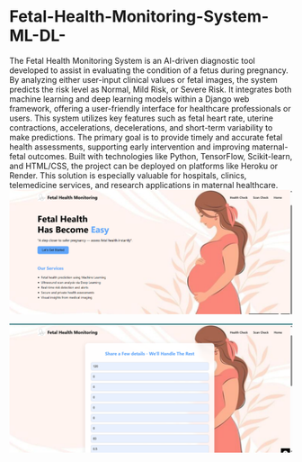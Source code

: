 # Fetal-Health-Monitoring-System-ML-DL-
The Fetal Health Monitoring System is an AI-driven diagnostic tool developed to assist in evaluating the condition of a fetus during pregnancy. By analyzing either user-input clinical values or fetal images, the system predicts the risk level as Normal, Mild Risk, or Severe Risk. It integrates both machine learning and deep learning models within a Django web framework, offering a user-friendly interface for healthcare professionals or users. This system utilizes key features such as fetal heart rate, uterine contractions, accelerations, decelerations, and short-term variability to make predictions. The primary goal is to provide timely and accurate fetal health assessments, supporting early intervention and improving maternal-fetal outcomes. Built with technologies like Python, TensorFlow, Scikit-learn, and HTML/CSS, the project can be deployed on platforms like Heroku or Render. This solution is especially valuable for hospitals, clinics, telemedicine services, and research applications in maternal healthcare.
![Login Screenshot](https://github.com/Himasri-1729/Fetal-Health-Monitoring-System-ML-DL-/blob/main/Screenshot%202025-07-11%20183630.png?raw=true)

![Login Screenshot](https://github.com/Himasri-1729/Fetal-Health-Monitoring-System-ML-DL-/blob/main/Screenshot%202025-07-11%20183803.png?raw=true)
